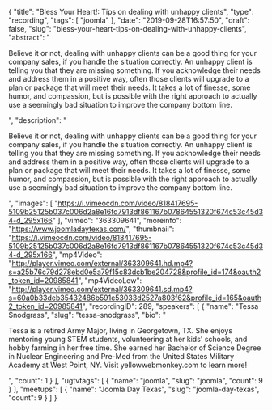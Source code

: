 {
  "title": "Bless Your Heart!: Tips on dealing with unhappy clients",
  "type": "recording",
  "tags": [
    "joomla"
  ],
  "date": "2019-09-28T16:57:50",
  "draft": false,
  "slug": "bless-your-heart-tips-on-dealing-with-unhappy-clients",
  "abstract": "<p>Believe it or not, dealing with unhappy clients can be a good thing for your company sales, if you handle the situation correctly.  An unhappy client is telling you that they are missing something. If you acknowledge their needs and address them in a positive way, often those clients will upgrade to a plan or package that will meet their needs. It takes a lot of finesse, some humor, and compassion, but is possible with the right approach to actually use a seemingly bad situation to improve the company bottom line. </p>",
  "description": "<p>Believe it or not, dealing with unhappy clients can be a good thing for your company sales, if you handle the situation correctly.  An unhappy client is telling you that they are missing something. If you acknowledge their needs and address them in a positive way, often those clients will upgrade to a plan or package that will meet their needs. It takes a lot of finesse, some humor, and compassion, but is possible with the right approach to actually use a seemingly bad situation to improve the company bottom line. </p>",
  "images": [
    "https://i.vimeocdn.com/video/818417695-5109b25125b037c006d2a8e16fd7913df861167b07864551320f674c53c45d34-d_295x166"
  ],
  "vimeo": "363309641",
  "moreinfo": "https://www.joomladaytexas.com/",
  "thumbnail": "https://i.vimeocdn.com/video/818417695-5109b25125b037c006d2a8e16fd7913df861167b07864551320f674c53c45d34-d_295x166",
  "mp4Video": "http://player.vimeo.com/external/363309641.hd.mp4?s=a25b76c79d278ebd0e5a79f15c83dcb1be204728&profile_id=174&oauth2_token_id=20985841",
  "mp4VideoLow": "http://player.vimeo.com/external/363309641.sd.mp4?s=60a0b33deb35432486b591e53033d2527a803f62&profile_id=165&oauth2_token_id=20985841",
  "recordingID": 289,
  "speakers": [
    {
      "name": "Tessa Snodgrass",
      "slug": "tessa-snodgrass",
      "bio": "<p>Tessa is a retired Army Major, living in Georgetown, TX. She enjoys mentoring young STEM students, volunteering at her kids' schools, and hobby farming in her free time. She earned her Bachelor of Science Degree in Nuclear Engineering and Pre-Med from the United States Military Academy at West Point, NY.  Visit yellowwebmonkey.com to learn more!</p>",
      "count": 1
    }
  ],
  "ugtvtags": [
    {
      "name": "joomla",
      "slug": "joomla",
      "count": 9
    }
  ],
  "meetups": [
    {
      "name": "Joomla Day Texas",
      "slug": "joomla-day-texas",
      "count": 9
    }
  ]
}